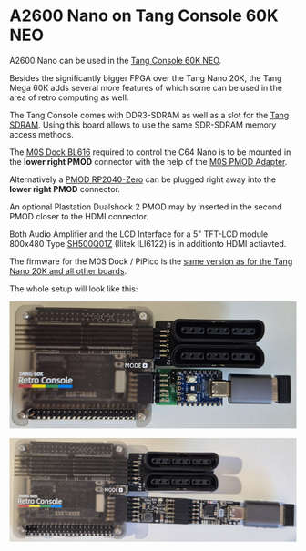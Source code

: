 # A2600 Nano on Tang Console 60K NEO

A2600 Nano can be used in the [Tang Console 60K NEO](https://wiki.sipeed.com/hardware/en/tang/tang-console/mega-console.html).

Besides the significantly bigger FPGA over the Tang Nano 20K, the Tang Mega 60K adds several more features of
which some can be used in the area of retro computing as well. 

The Tang Console comes with DDR3-SDRAM as well as a slot for the [Tang
SDRAM](https://wiki.sipeed.com/hardware/en/tang/tang-PMOD/FPGA_PMOD.html#TANG_SDRAM). Using
this board allows to use the same SDR-SDRAM memory access
methods.  

The [M0S Dock BL616](https://wiki.sipeed.com/hardware/en/maixzero/m0s/m0s.html) required to control the C64 Nano is to be mounted in the
**lower right PMOD** connector with the help of the [M0S PMOD Adapter](https://github.com/harbaum/MiSTeryNano/blob/main/board/m0s_pmod).

Alternatively a [PMOD RP2040-Zero](/board/pizero_pmod/README.md) can be plugged right away into the **lower right PMOD** connector.

An optional Plastation Dualshock 2 PMOD may by inserted in the second PMOD
closer to the HDMI connector. 

Both Audio Amplifier and the LCD Interface for a 5" TFT-LCD module 800x480 Type [SH500Q01Z](https://dl.sipeed.com/Accessories/LCD/500Q01Z-00%20spec.pdf) (Ilitek ILI6122)
is in additionto HDMI actiavted.  

The firmware for the M0S Dock / PiPico is the [same version as for the Tang
Nano 20K and all other boards](https://github.com/harbaum/FPGA-Companion).

The whole setup will look like this:

![A2600Nano on Console 60K NEO RP2040-Zero](./.assets/console60k_zero.png)

![A2600Nano on Console 60K NEO M0S Dock](./.assets/console60k_m0s.png)
